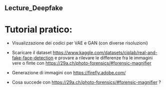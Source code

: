 ## Lecture_Deepfake

# Tutorial pratico: 

- Visualizzazione dei codici per VAE e GAN (con diverse risoluzioni)

- Scaricare il dataset https://www.kaggle.com/datasets/ciplab/real-and-fake-face-detection e provare a rilevare le differenze fra le immagini vere o finte con https://29a.ch/photo-forensics/#forensic-magnifier

- Generazione di immagini con https://firefly.adobe.com/

- Cosa succede con https://29a.ch/photo-forensics/#forensic-magnifier ?

